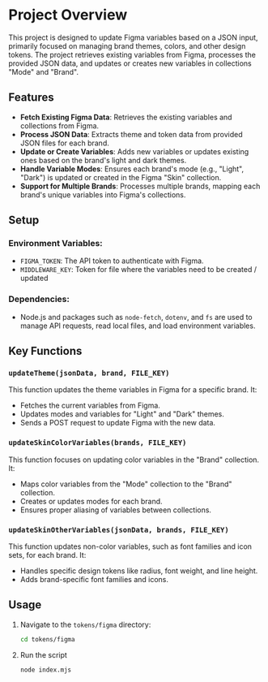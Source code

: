 # Project Overview

This project is designed to update Figma variables based on a JSON input, primarily focused on managing brand themes, colors, and other design tokens. The project retrieves existing variables from Figma, processes the provided JSON data, and updates or creates new variables in collections "Mode" and "Brand".

## Features

- **Fetch Existing Figma Data**: Retrieves the existing variables and collections from Figma.
- **Process JSON Data**: Extracts theme and token data from provided JSON files for each brand.
- **Update or Create Variables**: Adds new variables or updates existing ones based on the brand's light and dark themes.
- **Handle Variable Modes**: Ensures each brand's mode (e.g., "Light", "Dark") is updated or created in the Figma "Skin" collection.
- **Support for Multiple Brands**: Processes multiple brands, mapping each brand's unique variables into Figma's collections.

## Setup

### Environment Variables:

- `FIGMA_TOKEN`: The API token to authenticate with Figma.
- `MIDDLEWARE_KEY`: Token for file where the variables need to be created / updated

### Dependencies:

- Node.js and packages such as `node-fetch`, `dotenv`, and `fs` are used to manage API requests, read local files, and load environment variables.

## Key Functions

### `updateTheme(jsonData, brand, FILE_KEY)`

This function updates the theme variables in Figma for a specific brand. It:

- Fetches the current variables from Figma.
- Updates modes and variables for "Light" and "Dark" themes.
- Sends a POST request to update Figma with the new data.

### `updateSkinColorVariables(brands, FILE_KEY)`

This function focuses on updating color variables in the "Brand" collection. It:

- Maps color variables from the "Mode" collection to the "Brand" collection.
- Creates or updates modes for each brand.
- Ensures proper aliasing of variables between collections.

### `updateSkinOtherVariables(jsonData, brands, FILE_KEY)`

This function updates non-color variables, such as font families and icon sets, for each brand. It:

- Handles specific design tokens like radius, font weight, and line height.
- Adds brand-specific font families and icons.

## Usage

1. Navigate to the `tokens/figma` directory:

   ```bash
   cd tokens/figma

   ```

2. Run the script
   ```bash
   node index.mjs
   ```
